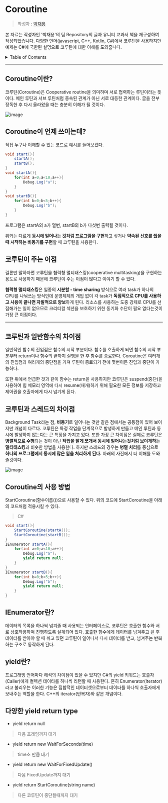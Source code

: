 # Coroutine

> 작성자 : [박재용](https://github.com/ggjae)

본 자료는 작성자인 '박재용'의 팀 Repository의 글과 유니티 교과서 책을 재구성하여 작성되었습니다. 다양한 언어(javascript, C++, Kotlin, C#)에서 코루틴을 사용하지만 예제는 C#에 국한된 설명으로 코루틴에 대한 이해를 도와줍니다.

<details>
<summary>Table of Contents</summary>

- [What is Coroutine](#Coroutine이란?)
- [코루틴이 언제 쓰이는데?](#Coroutine이-언제-쓰이는데)
- [코루틴이 주는 이점](#코루틴이-주는-이점)

</details>

---

## Coroutine이란?

코루틴(Coroutine)은 Cooperative routine을 의미하며 서로 협력하는 루틴이라는 뜻이다. 메인 루틴과 서브 루틴처럼 종속된 관계가 아닌 서로 대등한 관계이다. 글을 전부 정독한 후 다시 올라왔을 때는 충분히 이해가 될 것이다.

![image](https://user-images.githubusercontent.com/22047551/128828164-fbf664c0-600c-42c7-b832-9f1b35c88709.png)


## Coroutine이 언제 쓰이는데?

직접 누구나 이해할 수 있는 코드로 예시를 들어보겠다.
```cs
void start(){
    startA();
    startB();
}
void startA(){
    for(int a=0;a<10;a++){
        Debug.Log("a");
    }
}
void startB(){
    for(int b=0;b<5;b++){
        Debug.Log("b");
    }
}
```
프로그램은 startA의 a가 열번, startB의 b가 다섯번 출력될 것이다.

위와는 다르게 **동시에 일어나는 것처럼 프로그램을 구현**하고 싶거나 **약속된 신호를 줬을 때 시작하는 비동기를 구현**할 때 코루틴을 사용한다.

## 코루틴이 주는 이점

결론만 말하자면 코루틴을 협력형 멀티태스킹(cooperative multitasking)을 구현하는 용도로 사용하기 때문에 코루틴이 주는 이점이 많다고 이야기 할 수 있다.

**협력형 멀티태스킹**은 일종의 **시분할 - time sharing** 방식으로 여러 task가 하나의 CPU를 나눠쓰는 방식인데 운영체제의 개입 없이 각 task가 **독점적으로 CPU를 사용하고 사용이 끝나면 자발적으로 양보**하게 된다. 리소스를 사용하는 도중 강제로 CPU를 선점해가는 일이 없으므로 크리티컬 섹션을 보호하기 위한 동기화 수단이 필요 없다는것이 가장 큰 이점이다.

---

## 코루틴과 일반함수의 차이점

일반적인 함수의 진입점은 함수의 시작 부분이다. 함수를 호출하게 되면 함수의 시작 부분부터 return이나 함수의 끝까지 실행을 한 후 함수를 종료한다. Coroutine은 여러개의 진입점과 여러개의 중단점을 가져 루틴이 종료되기 전에 몇번이든 진입과 중단이 가능하다.

또한 위에서 언급한 것과 같이 함수는 return을 사용하지만 코루틴은 suspend(중단)을 사용하여 힙 메모리 영역에 다시 resume(재개)하기 위해 필요한 모든 정보를 저장하고 제어권을 호출자에게 다시 넘기게 된다.

## 코루틴과 스레드의 차이점

Background Task라는 점, **비동기**로 일어나는 것만 같은 점에서는 공통점이 있어 보이지만 개념이 다르다. 코루틴은 특정 작업을 단계적으로 발생하게 만들고 메인 루틴과 동시에 발생하지 않는다는 큰 특징을 가지고 있다. 또한 가장 큰 차이점은 실제로 코루틴은 **병렬적으로 수행**되는 것이 아닌 **작업을 잘게 쪼개서 동시에 일어나는것처럼 보이게하는 멀티태스킹**과 비슷한 방법을 사용한다. 하지만 스레드의 경우는 **병렬 처리**를 중심으로 **하나의 프로그램에서 동시에 많은 일을 처리하게 된다.** 아래의 사진에서 더 이해를 도와줄것이다.

![image](https://user-images.githubusercontent.com/22047551/129317126-ef247969-807b-4034-8c60-9b14b3a3e327.png) 

## Coroutine의 사용 방법

StartCoroutine(함수이름())으로 사용할 수 있다.
위의 코드에 StartCoroutine을 아래의 코드처럼 적용시킬 수 있다.

> C#
```cs
void start(){
    StartCoroutine(startA());
    StartCoroutine(startB());
}
IEnumerator startA(){
    for(int a=0;a<10;a++){
        Debug.Log("a");
        yield return null;
    }
}
IEnumerator startB(){
    for(int b=0;b<5;b++){
        Debug.Log("b");
        yield return null;
    }
}
```

## IEnumerator란?

데이터의 목록을 하나씩 넘겨줄 때 사용되는 인터페이스로, 코루틴은 호출한 함수와 서로 상호작용하며 진행하도록 설계되어 있다. 호출한 함수에게 데이터를 넘겨주고 쉰 후 데이터를 받아야 할 때 쉬고 있던 코루틴이 일어나서 다시 데이터를 받고, 넘겨주는 반복하는 구조로 동작하게 된다.

## yield란?
프로그래밍 언어마다 해석의 차이점이 있을 수 있지만 C#의 yield 키워드는 호출자(Caller)에게 컬렉션 데이타를 하나씩 리턴할 때 사용한다. 
흔히 Enumerator(Iterator)라고 불리우는 이러한 기능은 집합적인 데이터셋으로부터 데이타를 하나씩 호출자에게 보내주는 역할을 한다. C++의 iterator(반복자)와 같은 개념이다.

## 다양한 yield return type

- yield return null
> 다음 프레임까지 대기

- yield return new WaitForSeconds(time)
> time초 만큼 대기

- yield return new WaitForFixedUpdate()
> 다음 FixedUpdate까지 대기

- yield return StartCoroutine(string name)
> 다른 코루틴이 중단될때까지 대기
